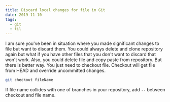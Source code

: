```yaml
---
title: Discard local changes for file in Git
date: 2019-11-10
tags:
  - git
  - til
---
```


I am sure you've been in situation where you made significant changes to file
but want to discard them. You could always delete and clone repository again
but what if you have other files that you don't want to discard that won't
work. Also, you could delete file and copy paste from repository. But there is
better way. You just need to checkout file. Checkout will get file from HEAD
and override uncommitted changes.

```sh
git checkout fileName
```

If file name collides with one of branches in your repository, add `--` between checkout and file name.

